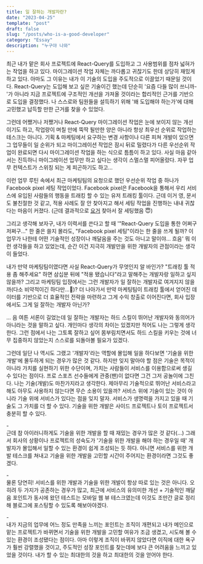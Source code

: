 ```yaml
---
title: 일 잘하는 개발자란?
date: "2023-04-25"
template: "post"
draft: false
slug: "/posts/who-is-a-good-developer"
category: "Essay"
description: "누구야 나와"
---
```


최근 내가 맡은 회사 프로젝트에 React-Query를 도입하고 그 사용범위를 점차 넓혀가는 작업을 하고 있다. 마이그레이션 작업 자체는 까다롭고 귀찮기도 한데 상당히 재밌게 하고 있다. 아마도 그 이유는 내가 이 기술의 도입을 주도적으로 이끌었기 때문일 것이다. React-Query는 도입해 보고 싶은 기술이긴 했는데 단순히 '요즘 다들 많이 쓰니까-'가 아니라 지금 프로젝트에 구조적인 개선을 가져올 것이라는 합리적인 근거를 기반으로 도입을 결정했다. 나 스스로와 팀원들을 설득하기 위해 '왜 도입해야 하는가'에 대해 고민했고 납득할 만한 근거를 찾을 수 있었다.

그런데 어쨌거나 저쨌거나 React-Query 마이그레이션 작업은 눈에 보이지 않는 개선이기도 하고, 작업량이 며칠 만에 뚝딱 될만한 양은 아니라 항상 최우선 순위로 작업하는 테스크는 아니다. 기획 & 마케팅에서 요구하는 변경 사항이나 다른 피쳐 개발이 있으면 그 업무들이 일 순위가 되고 마이그레이션 작업은 잠시 뒤로 밀렸다가 다른 우선순위 작업이 완료되면 다시 마이그레이션 작업을 하는 식으로 틈틈이 하고 있다. 사실 마음 같아서는 진득하니 마이그레이션 업무만 하고 싶다는 생각이 스멀스멀 피어올랐다. 자꾸 업무 컨텍스트가 스위칭 되는 게 피곤하기도 하고...

이런 업무 루틴 속에서 최근 마케팅팀의 요청으로 했던 우선순위 작업 중 하나가 Facebook pixel 세팅 작업이었다. Facebook pixel은 Facebook을 통해서 우리 서비스에 유입된 사람들의 행동을 트래킹 할 수 있는 유저 트래킹 툴이다. 근데 이거 영, 문서도 불친절한 것 같고, 적용 사례도 잘 안 찾아지고 해서 세팅 작업을 진행하는 내내 귀찮다는 마음이 커졌다. (근데 결과적으로 [요거](https://github.com/vercel/next.js/tree/canary/examples/with-facebook-pixel) 찾아서 잘 세팅했음 😇)

그리고 생각해 보자구, 내가 이력서를 쓴다고 할 때 '"React-Query 도입을 통한 어쩌구 저쩌구..." 한 줄은 쓸지 몰라도, "Facebook pixel 세팅"이라는 한 줄을 쓰게 될까? 이 업무가 나한테 어떤 기술적인 성장이나 깨달음을 주는 것도 아니고 말이야... 흐음' 뭐 이런 생각들을 하고 있었는데, 순간 이건 지극히 개발만을 위한 개발자의 관점이라는 생각이 들었다.

내가 만약 마케팅팀이였다면 사실 React-Query가 무엇인지 알 바인가? "트래킹 툴 적용 좀 해주세요" 하면 삼십분 뒤에 "적용 됐습니다"라고 말해주는 개발자랑 일하고 싶지 않을까? 그리고 마케팅팀 입장에서는 그런 개발자가 일 잘하는 개발자로 여겨지지 않을까(다소 비약적이긴 하다만...🤔)? 더 나아가서 만약 마케팅팀이 트래킹 툴에서 얻어진 데이터를 기반으로 더 효율적인 전략을 마련하고 그게 수익 창출로 이어진다면, 회사 입장에서도 그게 일 잘하는 개발자 아닌가?

... 음 여튼 서론이 길었는데 일 잘하는 개발자는 하드 스킬이 뛰어난 개발자와 동의어가 아니라는 것을 말하고 싶다. 개인마다 생각의 차이는 있겠지만 적어도 나는 그렇게 생각한다. 그런 점에서 나는 그토록 잘하고 싶어 몸부림치면서도 하드 스킬을 키우는 것에 너무 집중하지 않았는지 스스로를 되돌아볼 필요가 있겠다.

그런데 일단 나 역시도 그랬고 '개발자'라는 역할에 몰입해 일을 하다보면 '기술을 위한 개발'에 몰두하게 되는 경우가 많은 것 같다. 하지만 잊지 말아야 할 점은 기술은 목적이 아니라 가치를 실현하기 위한 수단이며, 가치는 사람들이 서비스를 이용함으로써 생길 수 있다는 점이다. 프로 스포츠 선수들에게 관중(팬)이 없다면 그건 그저 공놀이에 그친다. 나는 기술(개발)도 마찬가지라고 생각한다. 제아무리 기술적으로 뛰어난 서비스라고 해도 아무도 사용하지 않는다면 무슨 소용이 있을까? 서비스 위에 기술이 있는 것이 아니라 기술 위에 서비스가 있다는 점을 잊지 말자. 서비스가 생명력을 가지고 있을 때 기술도 그 가치를 더 할 수 있다. 기술을 위한 개발은 사이드 프로젝트나 토이 프로젝트서 충분히 할 수 있다.
<br /> 

​-<br />
근데 참 아이러니하게도 기술을 위한 개발을 할 때 재밌는 경우가 많은 것 같다(...)
그래서 회사의 상황이나 프로젝트의 성숙도가 '기술을 위한 개발을 해야 하는 경우일 때' 개발자가 몰입해서 일할 수 있는 환경이 쉽게 조성되는 듯 하다. 아니면 서비스를 위한 개발 테스크를 쳐내고 기술을 위한 개발을 고민할 시간이 주어지는 환경이라면 그것도 좋겠다.
<br />

​-<br />
물론 당연히! 서비스를 위한 개발과 기술을 위한 개발이 항상 따로 있는 것은 아니다. 오히려 두 가지가 공존하는 경우가 많고, 최근에 서비스의 유의미한 개선 + 기술적인 깨달음 포인트가 동시에 왔던 테스트는 모바일 웹 뷰 테스크였는데 이것도 조만간 글로 정리해 블로그에 포스팅할 수 있도록 해보아야겠다.
<br />

​-<br />
내가 지금의 업무에 어느 정도 만족을 느끼는 포인트는 조직이 개편되고 내가 메인으로 맡는 프로젝트가 바뀌면서 기술을 위한 개발을 고민할 여유가 조금 생겼고, 시도해 볼 수 있는 환경이 조성됐다는 점이다. 아마 이렇게 조직이 바뀌지 않았다면 이직에 대한 욕구가 훨씬 강렬했을 것이고, 주도적인 성장 포인트를 찾는데에 보다 큰 어려움을 느끼고 있었을 것이다. 내가 할 수 있는 최대한의 것을 하고 최대한의 것을 얻어야 한다.

